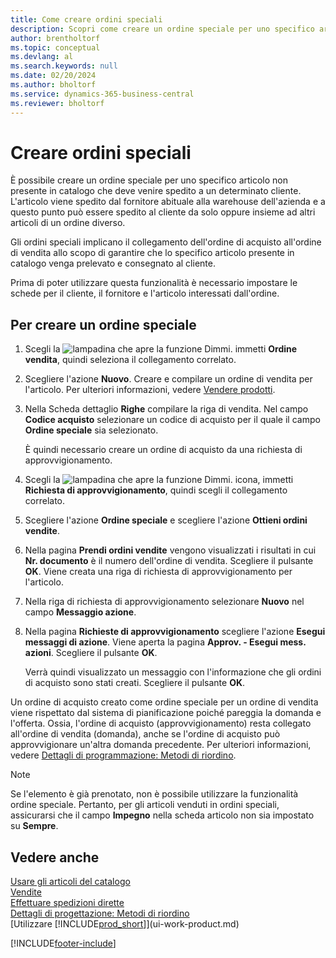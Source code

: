 ```yaml
---
title: Come creare ordini speciali
description: Scopri come creare un ordine speciale per uno specifico articolo non presente in catalogo che deve venire spedito a un determinato cliente.
author: brentholtorf
ms.topic: conceptual
ms.devlang: al
ms.search.keywords: null
ms.date: 02/20/2024
ms.author: bholtorf
ms.service: dynamics-365-business-central
ms.reviewer: bholtorf
---
```

# <a name="create-special-orders"></a>Creare ordini speciali

È possibile creare un ordine speciale per uno specifico articolo non presente in catalogo che deve venire spedito a un determinato cliente. L'articolo viene spedito dal fornitore abituale alla warehouse dell'azienda e a questo punto può essere spedito al cliente da solo oppure insieme ad altri articoli di un ordine diverso.  

Gli ordini speciali implicano il collegamento dell'ordine di acquisto all'ordine di vendita allo scopo di garantire che lo specifico articolo presente in catalogo venga prelevato e consegnato al cliente.  

Prima di poter utilizzare questa funzionalità è necessario impostare le schede per il cliente, il fornitore e l'articolo interessati dall'ordine.  

## <a name="to-create-a-special-order"></a>Per creare un ordine speciale

1.  Scegli la ![lampadina che apre la funzione Dimmi.](media/ui-search/search_small.png "Informazioni sull'operazione che si desidera eseguire") immetti **Ordine vendita**, quindi seleziona il collegamento correlato.  
2. Scegliere l'azione **Nuovo**. Creare e compilare un  ordine di vendita per l'articolo. Per ulteriori informazioni, vedere [Vendere prodotti](sales-how-sell-products.md).
3.  Nella Scheda dettaglio **Righe** compilare la riga di vendita. Nel campo **Codice acquisto** selezionare un codice di acquisto per il quale il campo **Ordine speciale** sia selezionato.

    È quindi necessario creare un ordine di acquisto da una richiesta di approvvigionamento.  
4. Scegli la ![lampadina che apre la funzione Dimmi.](media/ui-search/search_small.png "Informazioni sull'operazione che si desidera eseguire") icona, immetti **Richiesta di approvvigionamento**, quindi scegli il collegamento correlato.  
5. Scegliere l'azione **Ordine speciale** e scegliere l'azione **Ottieni ordini vendite**.  
6.  Nella pagina **Prendi ordini vendite** vengono visualizzati i risultati in cui **Nr. documento** è il numero dell'ordine di vendita. Scegliere il pulsante **OK**. Viene creata una riga di richiesta di approvvigionamento per l'articolo.  
7.  Nella riga di richiesta di approvvigionamento selezionare **Nuovo** nel campo **Messaggio azione**.  
8.  Nella pagina **Richieste di approvvigionamento** scegliere l'azione **Esegui messaggi di azione**. Viene aperta la pagina **Approv. - Esegui mess. azioni**. Scegliere il pulsante **OK**.  

    Verrà quindi visualizzato un messaggio con l'informazione che gli ordini di acquisto sono stati creati. Scegliere il pulsante **OK**.  

Un ordine di acquisto creato come ordine speciale per un ordine di vendita viene rispettato dal sistema di pianificazione poiché pareggia la domanda e l'offerta. Ossia, l'ordine di acquisto (approvvigionamento) resta collegato all'ordine di vendita (domanda), anche se l'ordine di acquisto può approvvigionare un'altra domanda precedente. Per ulteriori informazioni, vedere [Dettagli di programmazione: Metodi di riordino](design-details-reservation-order-tracking-and-action-messaging.md).  

> [!NOTE]  
>  Se l'elemento è già prenotato, non è possibile utilizzare la funzionalità ordine speciale. Pertanto, per gli articoli venduti in ordini speciali, assicurarsi che il campo **Impegno** nella scheda articolo non sia impostato su **Sempre**.  

## <a name="see-also"></a>Vedere anche

[Usare gli articoli del catalogo](inventory-how-work-nonstock-items.md)  
[Vendite](sales-manage-sales.md)  
[Effettuare spedizioni dirette](sales-how-drop-shipment.md)   
[Dettagli di progettazione: Metodi di riordino](design-details-reservation-order-tracking-and-action-messaging.md)  
[Utilizzare [!INCLUDE[prod_short](includes/prod_short.md)]](ui-work-product.md)


[!INCLUDE[footer-include](includes/footer-banner.md)]
